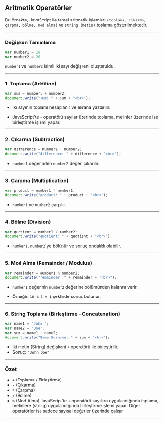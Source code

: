 ## Aritmetik Operatörler

Bu örnekte, JavaScript ile temel aritmetik işlemleri `(toplama, çıkarma, çarpma, bölme, mod alma)` ve `string (metin)` toplama gösterilmektedir.

---

### Değişken Tanımlama

```javascript
var number1 = 10;
var number2 = 20;

```

`number1` ve `number2` isimli iki sayı değişkeni oluşturuldu.

---

### 1. Toplama (Addition)

```javascript
var sum = number1 + number2;
document.write("sum: " + sum + "<br>");

```

- İki sayının toplamı hesaplanır ve ekrana yazdırılır.

- JavaScript’te `+` operatörü sayılar üzerinde toplama, metinler üzerinde ise birleştirme işlemi yapar.

---

### 2. Çıkarma (Subtraction)

```javascript
var difference = number1 - number2;
document.write("difference: " + difference + "<br>");

```

- `number1` değerinden `number2` değeri çıkarılır.

---

### 3. Çarpma (Multiplication)

```javascript
var product = number1 * number2;
document.write("product: " + product + "<br>");

```

- `number1` ve `number2` çarpılır.

---

### 4. Bölme (Division)

```javascript
var quotient = number1 / number2;
document.write("quotient: " + quotient + "<br>");

```

- `number1`, `number2`'ye bölünür ve sonuç ondalıklı olabilir.

---

### 5. Mod Alma (Remainder / Modulus)

```javascript
var remainder = number1 % number2;
document.write("remainder: " + remainder + "<br>");

```

- `number1` değerinin `number2` değerine bölümünden kalanını verir.

- Örneğin `10 % 3 = 1` şeklinde sonuç bulunur.

---

### 6. String Toplama (Birleştirme - Concatenation)

```javascript
var name1 = "John ";
var name2 = "Doe";
var sum = name1 + name2;
document.write("Name Surname: " + sum + "<br>");

```

- İki metin (String) değişkeni `+` operatörü ile birleştirilir.
- Sonuç: `"John Doe"`

---

### Özet
- `+` (Toplama / Birleştirme)
- `-` (Çıkarma)
- `*` (Çarpma)
- `/` (Bölme)
- `%` (Mod Alma)
JavaScript’te `+` operatörü sayılara uygulandığında toplama, metinlere (string) uygulandığında birleştirme işlemi yapar. Diğer operatörler ise sadece sayısal değerler üzerinde çalışır.

---
